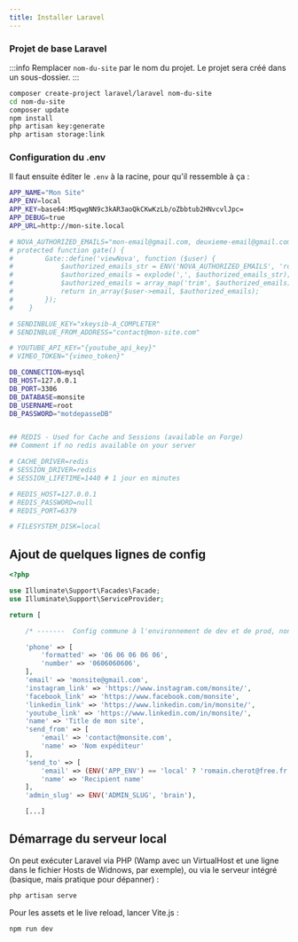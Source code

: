 ```yaml
---
title: Installer Laravel
---
```


### Projet de base Laravel

:::info
Remplacer `nom-du-site` par le nom du projet. Le projet sera créé dans un sous-dossier.
:::
```bash
composer create-project laravel/laravel nom-du-site
cd nom-du-site
composer update
npm install
php artisan key:generate
php artisan storage:link
```

### Configuration du .env
Il faut ensuite éditer le `.env` à la racine, pour qu'il ressemble à ça :
```bash title="/.env"
APP_NAME="Mon Site"
APP_ENV=local
APP_KEY=base64:M5qwgNN9c3kAR3aoQkCKwKzLb/oZbbtub2HNvcvlJpc=
APP_DEBUG=true
APP_URL=http://mon-site.local

# NOVA_AUTHORIZED_EMAILS="mon-email@gmail.com, deuxieme-email@gmail.com" # Modifier app/Providers/NovaServiceProvider.php dans la fonction gate() pour ajouter :
# protected function gate() {
#        Gate::define('viewNova', function ($user) {
#            $authorized_emails_str = ENV('NOVA_AUTHORIZED_EMAILS', 'romain.cherot@gmail.com, hodeeemilien@gmail.com');
#            $authorized_emails = explode(',', $authorized_emails_str);
#            $authorized_emails = array_map('trim', $authorized_emails);
#            return in_array($user->email, $authorized_emails);
#        });
#    }

# SENDINBLUE_KEY="xkeysib-A_COMPLETER"
# SENDINBLUE_FROM_ADDRESS="contact@mon-site.com"

# YOUTUBE_API_KEY="{youtube_api_key}"
# VIMEO_TOKEN="{vimeo_token}"

DB_CONNECTION=mysql
DB_HOST=127.0.0.1
DB_PORT=3306
DB_DATABASE=monsite
DB_USERNAME=root
DB_PASSWORD="motdepasseDB"


## REDIS - Used for Cache and Sessions (available on Forge)
## Comment if no redis available on your server

# CACHE_DRIVER=redis
# SESSION_DRIVER=redis
# SESSION_LIFETIME=1440 # 1 jour en minutes

# REDIS_HOST=127.0.0.1
# REDIS_PASSWORD=null
# REDIS_PORT=6379

# FILESYSTEM_DISK=local

```

## Ajout de quelques lignes de config
```php title="/app/config/app.php"
<?php

use Illuminate\Support\Facades\Facade;
use Illuminate\Support\ServiceProvider;

return [

    /* -------  Config commune à l'environnement de dev et de prod, non sécurisée (pas de mots de passes ou clés d'api) ------- */

    'phone' => [
        'formatted' => '06 06 06 06 06',
        'number' => '0606060606',
    ],
    'email' => 'monsite@gmail.com',
    'instagram_link' => 'https://www.instagram.com/monsite/',
    'facebook_link' => 'https://www.facebook.com/monsite',
    'linkedin_link' => 'https://www.linkedin.com/in/monsite/',
    'youtube_link' => 'https://www.linkedin.com/in/monsite/',
    'name' => 'Title de mon site',
    'send_from' => [
        'email' => 'contact@monsite.com',
        'name' => 'Nom expéditeur'
    ],
    'send_to' => [
        'email' => (ENV('APP_ENV') == 'local' ? 'romain.cherot@free.fr' : 'contact@monsite.com'),
        'name' => 'Recipient name'
    ],
    'admin_slug' => ENV('ADMIN_SLUG', 'brain'),

    [...]
```

## Démarrage du serveur local

On peut exécuter Laravel via PHP (Wamp avec un VirtualHost et une ligne dans le fichier Hosts de Widnows, par exemple), ou via le serveur intégré (basique, mais pratique pour dépanner) :

```bash
php artisan serve
```

Pour les assets et le live reload, lancer Vite.js :
```bash
npm run dev
```